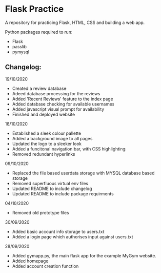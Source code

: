 # Flask Practice

A repository for practicing Flask, HTML, CSS and building a web app.

Python packages required to run:
- Flask
- passlib
- pymysql


## Changelog:

19/10/2020
- Created a review database
- Adeed database processing for the reviews
- Added 'Recent Reviews' feature to the index page
- Added database checking for available usernames
- Added javascript visual prompt for availability
- Finished and deployed website

18/10/2020
- Established a sleek colour pallette
- Added a background image to all pages
- Updated the logo to a sleeker look
- Added a funcitonal navigation bar, with CSS highlighting
- Removed redundant hyperlinks 

09/10/2020
- Replaced the file based userdata storage with MYSQL database based 
storage
- Removed superfluous virtual env files
- Updated README to include changelog
- Updated README to include package requirments

04/10/2020
- Removed old prototype files

30/09/2020
- Added basic account info storage to users.txt
- Added a login page which authorises input against users.txt

28/09/2020
- Added gymapp.py, the main flask app for the example MyGym website.
- Added homepage
- Added account creation function
